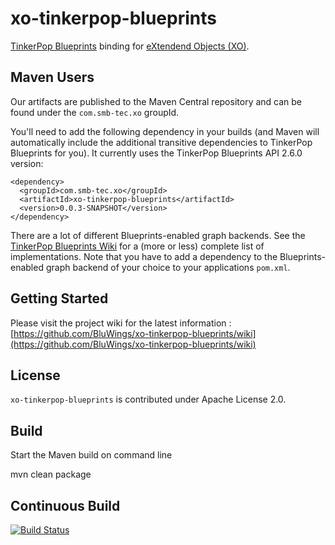 xo-tinkerpop-blueprints
=======================

[TinkerPop Blueprints](https://github.com/tinkerpop/blueprints/wiki) binding for [eXtendend Objects (XO)](https://github.com/buschmais/extended-objects).

Maven Users
-----------

Our artifacts are published to the Maven Central repository and can be found under the ``com.smb-tec.xo`` groupId.

You'll need to add the following dependency in your builds (and Maven will automatically include the additional transitive dependencies to TinkerPop Blueprints for you). It currently uses the TinkerPop Blueprints API 2.6.0 version:

	<dependency>
      <groupId>com.smb-tec.xo</groupId>
      <artifactId>xo-tinkerpop-blueprints</artifactId>
      <version>0.0.3-SNAPSHOT</version>
    </dependency>

There are a lot of different Blueprints-enabled graph backends. See the [TinkerPop Blueprints Wiki](https://github.com/tinkerpop/blueprints/wiki) for a (more or less) complete list of implementations. Note that you have to add a dependency to the Blueprints-enabled graph backend of your choice to your applications ``pom.xml``.

Getting Started
---------------

Please visit the project wiki for the latest information : [https://github.com/BluWings/xo-tinkerpop-blueprints/wiki](https://github.com/BluWings/xo-tinkerpop-blueprints/wiki)

License
-------

``xo-tinkerpop-blueprints`` is contributed under Apache License 2.0.

Build
-----

Start the Maven build on command line

  mvn clean package

Continuous Build
----------------

[![Build Status](https://secure.travis-ci.org/BluWings/xo-tinkerpop-blueprints.png)](http://travis-ci.org/BluWings/xo-tinkerpop-blueprints)